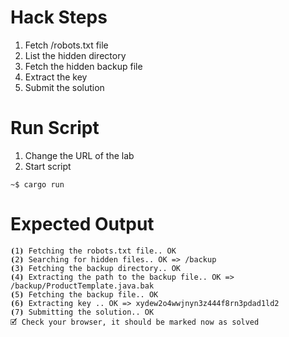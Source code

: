 # Hack Steps

1. Fetch /robots.txt file
2. List the hidden directory
3. Fetch the hidden backup file
4. Extract the key
5. Submit the solution

# Run Script

1. Change the URL of the lab
2. Start script

```
~$ cargo run
```

# Expected Output

```
⦗1⦘ Fetching the robots.txt file.. OK
⦗2⦘ Searching for hidden files.. OK => /backup
⦗3⦘ Fetching the backup directory.. OK
⦗4⦘ Extracting the path to the backup file.. OK => /backup/ProductTemplate.java.bak
⦗5⦘ Fetching the backup file.. OK
⦗6⦘ Extracting key .. OK => xydew2o4wwjnyn3z444f8rn3pdad1ld2
⦗7⦘ Submitting the solution.. OK
🗹 Check your browser, it should be marked now as solved
```
